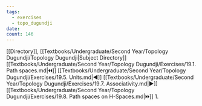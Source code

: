 ```yaml
---
tags:
  - exercises
  - topo_dugundji
date: 
count: 146
---
```

[[Directory]], [[Textbooks/Undergraduate/Second Year/Topology Dugundji/Topology Dugundji|Subject Directory]]
[[Textbooks/Undergraduate/Second Year/Topology Dugundji/Exercises/19.1. Path spaces.md|🞀🞀]] [[Textbooks/Undergraduate/Second Year/Topology Dugundji/Exercises/19.5. Units.md|◀]] [[Textbooks/Undergraduate/Second Year/Topology Dugundji/Exercises/19.7. Associativity.md|▶]] [[Textbooks/Undergraduate/Second Year/Topology Dugundji/Exercises/19.8. Path spaces on H-Spaces.md|🞂🞂]]
1. 
